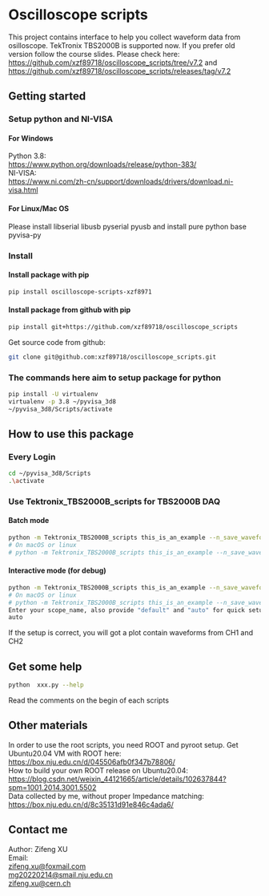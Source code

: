 # Oscilloscope scripts

This project contains interface to help you collect waveform data from osilloscope. TekTronix TBS2000B is supported now. If you prefer old version follow the course slides. Please check here: https://github.com/xzf89718/oscilloscope_scripts/tree/v7.2 and https://github.com/xzf89718/oscilloscope_scripts/releases/tag/v7.2

## Getting started  
### Setup python and NI-VISA  
#### For Windows   
Python 3.8:   
https://www.python.org/downloads/release/python-383/   
NI-VISA:   
https://www.ni.com/zh-cn/support/downloads/drivers/download.ni-visa.html  
#### For Linux/Mac OS 
Please install libserial libusb pyserial pyusb and install pure python base pyvisa-py
### Install   
#### Install package with pip     
```bash
pip install oscilloscope-scripts-xzf8971  
```
#### Install package from github with pip
```bash
pip install git+https://github.com/xzf89718/oscilloscope_scripts
```
Get source code from github:  
```bash
git clone git@github.com:xzf89718/oscilloscope_scripts.git
```   

### The commands here aim to setup package for python  
```bash
pip install -U virtualenv  
virtualenv -p 3.8 ~/pyvisa_3d8  
~/pyvisa_3d8/Scripts/activate  
```

## How to use this package
### Every Login
```bash
cd ~/pyvisa_3d8/Scripts     
.\activate  
```
### Use Tektronix_TBS2000B_scripts for TBS2000B DAQ
#### Batch mode  
```bash
python -m Tektronix_TBS2000B_scripts this_is_an_example --n_save_waveforms 5 --save_channels CH1,CH2 --output_dir output_dir --scope_name auto --mode batch
# On macOS or linux
# python -m Tektronix_TBS2000B_scripts this_is_an_example --n_save_waveforms 5 --save_channels CH1,CH2 --output_dir output_dir --scope_name auto --mode batch --backend pyvisa-py
```
#### Interactive mode (for debug)
```bash
python -m Tektronix_TBS2000B_scripts this_is_an_example --n_save_waveforms 5 --save_channels CH1,CH2 --output_dir output_dir --scope_name auto --mode inter
# On macOS or linux
# python -m Tektronix_TBS2000B_scripts this_is_an_example --n_save_waveforms 5 --save_channels CH1,CH2 --output_dir output_dir --scope_name auto --mode inter --backend pyvisa-py
Enter your scope_name, also provide "default" and "auto" for quick setup  
auto  
```
If the setup is correct, you will got a plot contain waveforms from CH1 and CH2  


## Get some help
```bash
python  xxx.py --help  
```
Read the comments on the begin of each scripts  

## Other materials
In order to use the root scripts, you need ROOT and pyroot setup. Get Ubuntu20.04 VM with ROOT here: https://box.nju.edu.cn/d/045506afb0f347b78806/   
How to build your own ROOT release on Ubuntu20.04: https://blog.csdn.net/weixin_44121665/article/details/102637844?spm=1001.2014.3001.5502  
Data collected by me, without proper Impedance matching: https://box.nju.edu.cn/d/8c35131d91e846c4ada6/     
## Contact me
Author: Zifeng XU  
Email:  
zifeng.xu@foxmail.com  
mg20220214@smail.nju.edu.cn  
zifeng.xu@cern.ch  
